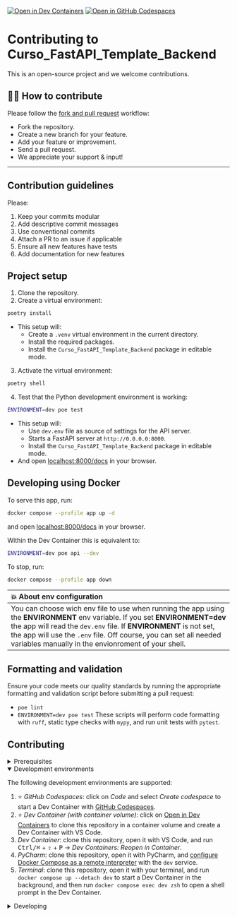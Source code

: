 [![Open in Dev Containers](https://img.shields.io/static/v1?label=Dev%20Containers&message=Open&color=blue&logo=visualstudiocode)](https://vscode.dev/redirect?url=vscode://ms-vscode-remote.remote-containers/cloneInVolume?url=https://github.com/WagnerZaneboneCapelini/Curso_FastAPI_Template_Backend) [![Open in GitHub Codespaces](https://img.shields.io/static/v1?label=GitHub%20Codespaces&message=Open&color=blue&logo=github)](https://codespaces.new/WagnerZaneboneCapelini/Curso_FastAPI_Template_Backend)

# Contributing to Curso_FastAPI_Template_Backend

This is an open-source project and we welcome contributions.

## 👩‍💻 How to contribute

Please follow the [fork and pull request](https://docs.github.com/en/get-started/quickstart/contributing-to-projects) workflow:

- Fork the repository.
- Create a new branch for your feature.
- Add your feature or improvement.
- Send a pull request.
- We appreciate your support & input!

-----------------------
Contribution guidelines
-----------------------

Please:

1. Keep your commits modular
2. Add descriptive commit messages
3. Use conventional commits
4. Attach a PR to an issue if applicable
5. Ensure all new features have tests
6. Add documentation for new features

## Project setup

1. Clone the repository.
2. Create a virtual environment:
```sh
poetry install
```
   - This setup will:
     - Create a `.venv` virtual environment in the current directory.
     - Install the required packages.
     - Install the `Curso_FastAPI_Template_Backend` package in editable mode.
3. Activate the virtual environment:
```sh
poetry shell
```
4. Test that the Python development environment is working:
```sh
ENVIRONMENT=dev poe test
```
- This setup will:
    - Use `dev.env` file as source of settings for the API server.
    - Starts a FastAPI server at `http://0.0.0.0:8000`.
    - Install the `Curso_FastAPI_Template_Backend` package in editable mode.
- And open [localhost:8000/docs](http://localhost:8000/docs) in your browser.

## Developing using Docker

To serve this app, run:

```sh
docker compose --profile app up -d
```

and open [localhost:8000/docs](http://localhost:8000/docs) in your browser.

Within the Dev Container this is equivalent to:

```sh
ENVIRONMENT=dev poe api --dev
```

To stop, run:

```sh
docker compose --profile app down
```

| :boom: About env configuration |
|:-------------------------------|
| You can choose wich env file to use when running the app using the **ENVIRONMENT** env variable. If you set **ENVIRONMENT=dev** the app will read the `dev.env` file. If **ENVIRONMENT** is not set, the app will use the `.env` file. Off course, you can set all needed variables manually in the envionroment of your shell. |

## Formatting and validation

Ensure your code meets our quality standards by running the appropriate formatting and validation script before submitting a pull request:
   - `poe lint`
   - `ENVIRONMENT=dev poe test`
These scripts will perform code formatting with `ruff`, static type checks with `mypy`, and run unit tests with `pytest`.


## Contributing

<details>
<summary>Prerequisites</summary>

<details>
<summary>1. Set up Git to use SSH</summary>

1. [Generate an SSH key](https://docs.github.com/en/authentication/connecting-to-github-with-ssh/generating-a-new-ssh-key-and-adding-it-to-the-ssh-agent#generating-a-new-ssh-key) and [add the SSH key to your GitHub account](https://docs.github.com/en/authentication/connecting-to-github-with-ssh/adding-a-new-ssh-key-to-your-github-account).
1. Configure SSH to automatically load your SSH keys:
    ```sh
    cat << EOF >> ~/.ssh/config
    
    Host *
      AddKeysToAgent yes
      IgnoreUnknown UseKeychain
      UseKeychain yes
      ForwardAgent yes
    EOF
    ```

</details>

<details>
<summary>2. Install Docker</summary>

1. [Install Docker](https://www.docker.com/get-started).
    - _Linux only_:
        - Export your user's user id and group id so that [files created in the Dev Container are owned by your user](https://github.com/moby/moby/issues/3206):
            ```sh
            cat << EOF >> ~/.bashrc
            
            export UID=$(id --user)
            export GID=$(id --group)
            EOF
            ```

</details>

<details>
<summary>3. Install VS Code or PyCharm</summary>

1. [Install VS Code](https://code.visualstudio.com/) and [VS Code's Dev Containers extension](https://marketplace.visualstudio.com/items?itemName=ms-vscode-remote.remote-containers). Alternatively, install [PyCharm](https://www.jetbrains.com/pycharm/download/).
2. _Optional:_ install a [Nerd Font](https://www.nerdfonts.com/font-downloads) such as [FiraCode Nerd Font](https://github.com/ryanoasis/nerd-fonts/tree/master/patched-fonts/FiraCode) and [configure VS Code](https://github.com/tonsky/FiraCode/wiki/VS-Code-Instructions) or [configure PyCharm](https://github.com/tonsky/FiraCode/wiki/Intellij-products-instructions) to use it.

</details>

</details>

<details open>
<summary>Development environments</summary>

The following development environments are supported:

1. ⭐️ _GitHub Codespaces_: click on _Code_ and select _Create codespace_ to start a Dev Container with [GitHub Codespaces](https://github.com/features/codespaces).
1. ⭐️ _Dev Container (with container volume)_: click on [Open in Dev Containers](https://vscode.dev/redirect?url=vscode://ms-vscode-remote.remote-containers/cloneInVolume?url=https://github.com/WagnerZaneboneCapelini/Curso_FastAPI_Template_Backend) to clone this repository in a container volume and create a Dev Container with VS Code.
1. _Dev Container_: clone this repository, open it with VS Code, and run <kbd>Ctrl/⌘</kbd> + <kbd>⇧</kbd> + <kbd>P</kbd> → _Dev Containers: Reopen in Container_.
1. _PyCharm_: clone this repository, open it with PyCharm, and [configure Docker Compose as a remote interpreter](https://www.jetbrains.com/help/pycharm/using-docker-compose-as-a-remote-interpreter.html#docker-compose-remote) with the `dev` service.
1. _Terminal_: clone this repository, open it with your terminal, and run `docker compose up --detach dev` to start a Dev Container in the background, and then run `docker compose exec dev zsh` to open a shell prompt in the Dev Container.

</details>

<details>
<summary>Developing</summary>

- This project follows the [Conventional Commits](https://www.conventionalcommits.org/) standard to automate [Semantic Versioning](https://semver.org/) and [Keep A Changelog](https://keepachangelog.com/) with [Commitizen](https://github.com/commitizen-tools/commitizen).
- Run `poe` from within the development environment to print a list of [Poe the Poet](https://github.com/nat-n/poethepoet) tasks available to run on this project.
- Run `poetry add {package}` from within the development environment to install a run time dependency and add it to `pyproject.toml` and `poetry.lock`. Add `--group test` or `--group dev` to install a CI or development dependency, respectively.
- Run `poetry update` from within the development environment to upgrade all dependencies to the latest versions allowed by `pyproject.toml`.
- Run `poe docs`, `poe lint` and `ENVIRONMENT=dev poe test` before any commit, or your git push can fail. `poe docs` generate any new documentation for changes/additions in the python modules.
- Run `cz --name cz_gitmoji commit` so commit files using conventional commits with emojis.
- Run `cz bump` to bump the app's version, update the `CHANGELOG.md`, and create a git tag.
- Run `git push --tags` to push the new tag to github.

</details>
